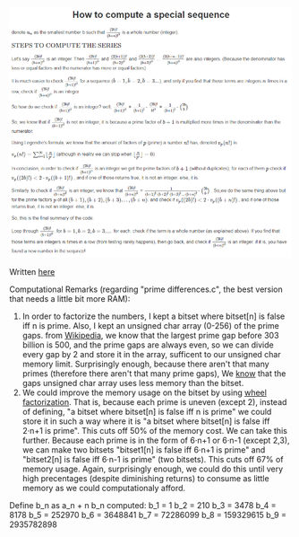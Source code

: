![alt text](https://github.com/Lainad27/SpecialSequenceCalculator/blob/main/How%20to%20compute%20a%20special%20sequence%20(ReadMe).PNG)

Written [here](http://mathb.in/51891)

Computational Remarks (regarding "prime differences.c", the best version that needs a little bit more RAM):
1. In order to factorize the numbers, I kept a bitset where bitset[n] is false iff n is prime. Also, I kept an unsigned char array (0-256) of the prime gaps. from [Wikipedia](https://en.wikipedia.org/wiki/Prime_gap), we know that the largest prime gap before 303 billion is 500, and the prime gaps are always even, so we can divide every gap by 2 and store it in the array, sufficent to our unsigned char memory limit. Surprisingly enough, because there aren't that many primes (therefore there aren't that many prime gaps), We [know](https://en.wikipedia.org/wiki/Prime-counting_function) that the gaps unsigned char array uses less memory than the bitset.
2. We could improve the memory usage on the bitset by using [wheel factorization](https://en.wikipedia.org/wiki/Wheel_factorization). That is, because each prime is uneven (except 2), instead of defining, "a bitset where bitset[n] is false iff n is prime" we could store it in such a way where it is "a bitset where bitset[n] is false iff 2·n+1 is prime". This cuts off 50% of the memory cost. We can take this further. Because each prime is in the form of 6·n+1 or 6·n-1 (except 2,3), we can make two bitsets "bitset1[n] is false iff 6·n+1 is prime" and "bitset2[n] is false iff 6·n-1 is prime" (two bitsets). This cuts off 67% of memory usage. Again, surprisingly enough, we could do this until very high precentages (despite diminishing returns) to consume as little memory as we could computationaly afford.


Define b_n as a_n + n
b_n computed:
b_1 = 1
b_2 = 210
b_3 = 3478
b_4 = 8178
b_5 = 252970
b_6 = 3648841
b_7 = 72286099
b_8 = 159329615
b_9 = 2935782898

